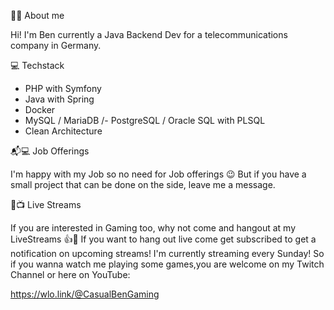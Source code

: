 👋🧑 About me

Hi! I'm Ben currently a Java Backend Dev for a telecommunications company in Germany. 

💻 Techstack

- PHP with Symfony 
- Java with Spring
- Docker
- MySQL / MariaDB /- PostgreSQL / Oracle SQL with PLSQL
- Clean Architecture

📬💻 Job Offerings

I'm happy with my Job so no need for Job offerings 😉 But if you have a small project that can be done on the side, leave me a message.

🎥📺 Live Streams

If you are interested in Gaming too, why not come and hangout at my LiveStreams 👍🤣
If you want to hang out live come get subscribed to get a notification on upcoming streams! 
I'm currently streaming every Sunday! So if you wanna watch me playing some games,you are welcome on my Twitch Channel or here on YouTube: 

https://wlo.link/@CasualBenGaming
